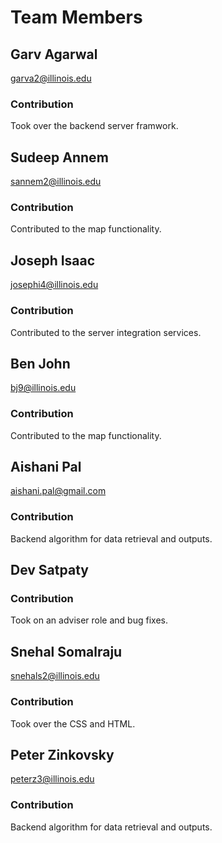 # Team Members

## Garv Agarwal
garva2@illinois.edu
### Contribution
Took over the backend server framwork.

## Sudeep Annem
sannem2@illinois.edu
### Contribution
Contributed to the map functionality.

## Joseph Isaac
josephi4@illinois.edu
### Contribution
Contributed to the server integration services.

## Ben John
bj9@illinois.edu
### Contribution
Contributed to the map functionality.

## Aishani Pal
aishani.pal@gmail.com
### Contribution
Backend algorithm for data retrieval and outputs.

## Dev Satpaty
### Contribution
Took on an adviser role and bug fixes.

## Snehal Somalraju
snehals2@illinois.edu
### Contribution
Took over the CSS and HTML.

## Peter Zinkovsky
peterz3@illinois.edu
### Contribution
Backend algorithm for data retrieval and outputs.



